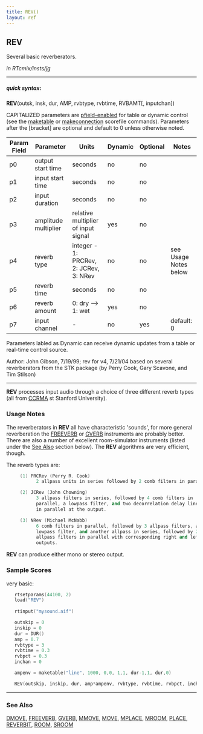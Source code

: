 ```yaml
---
title: REV()
layout: ref
---
```


## REV

Several basic reverberators.

*in RTcmix/insts/jg*  
  

-----

##### quick syntax:

**REV**(outsk, insk, dur, AMP, rvbtype, rvbtime, RVBAMT\[, inputchan\])

CAPITALIZED parameters are [pfield-enabled](pfield-enabled.html) for
table or dynamic control (see the
[maketable](../scorefile/maketable.html) or
[makeconnection](../scorefile/makeconnection.html) scorefile
commands). Parameters after the \[bracket\] are optional and default to
0 unless otherwise noted.


Param Field	| Parameter | Units | Dynamic | Optional | Notes
----------- | --------- | ----- | -------- | --------- | ---------
p0 | output start time | seconds | no | no | 
p1 | input start time | seconds | no | no | 
p2 | input duration | seconds | no | no | 
p3 | amplitude multiplier | relative multiplier of input signal | yes | no | 
p4 | reverb type | integer - 1: PRCRev, 2: JCRev, 3: NRev | no | no | see Usage Notes below |
p5 | reverb time | seconds | no | no | 
p6 | reverb amount | 0: dry --> 1: wet | yes | no | 
p7 | input channel |  -  | no | yes | default: 0 | 

Parameters labled as Dynamic can receive dynamic updates from a table or real-time control source.

Author:  John Gibson, 7/19/99; rev for v4, 7/21/04
based on several reverberators from the STK package (by Perry Cook, Gary Scavone, and Tim Stilson)

  

-----

  
**REV** processes input audio through a choice of three different reverb
types (all from [CCRMA](http://www-ccrma.stanford.edu/) st Stanford
University). <span id="usage_notes"></span>

### Usage Notes

The reverberators in **REV** all have characteristic 'sounds', for more
general reverberation the [FREEVERB](FREEVERB.html) or
[GVERB](GVERB.html) instruments are probably better. There are also a
number of excellent room-simulator instruments (listed under the [See
Also](#see_also) section below). The **REV** algorithms are very
efficient, though.

The reverb types are:  

```cpp
     (1) PRCRev (Perry R. Cook)
           2 allpass units in series followed by 2 comb filters in parallel.

     (2) JCRev (John Chowning)
           3 allpass filters in series, followed by 4 comb filters in
           parallel, a lowpass filter, and two decorrelation delay lines
           in parallel at the output.

     (3) NRev (Michael McNabb)
           6 comb filters in parallel, followed by 3 allpass filters, a
           lowpass filter, and another allpass in series, followed by 2
           allpass filters in parallel with corresponding right and left
           outputs.
```

**REV** can produce either mono or stereo output.

### Sample Scores

very basic:

```cpp
   rtsetparams(44100, 2)
   load("REV")
   
   rtinput("mysound.aif")

   outskip = 0
   inskip = 0
   dur = DUR()
   amp = 0.7
   rvbtype = 3
   rvbtime = 0.3
   rvbpct = 0.3
   inchan = 0

   ampenv = maketable("line", 1000, 0,0, 1,1, dur-1,1, dur,0)

   REV(outskip, inskip, dur, amp*ampenv, rvbtype, rvbtime, rvbpct, inchan)
```

  

-----

  
<span id="see_also"></span>

### See Also

[DMOVE](DMOVE.html), [FREEVERB](FREEVERB.html), [GVERB](GVERB.html),
[MMOVE](MMOVE.html), [MOVE](MOVE.html), [MPLACE](MPLACE.html),
[MROOM](MROOM.html), [PLACE](PLACE.html), [REVERBIT](REVERBIT.html),
[ROOM](ROOM.html), [SROOM](SROOM.html)
